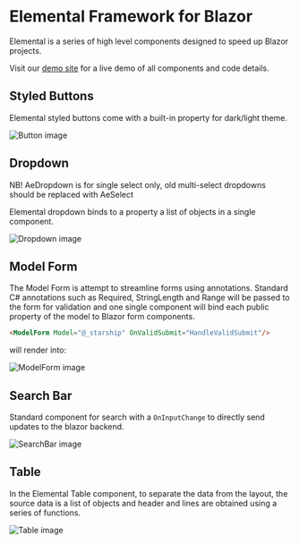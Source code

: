 <!--
 Copyright (c) 2020 Apption Corporation
 
 This Source Code Form is subject to the terms of the Mozilla Public
 License, v. 2.0. If a copy of the MPL was not distributed with this
 file, You can obtain one at http://mozilla.org/MPL/2.0/.
-->

# Elemental Framework for Blazor

Elemental is a series of high level components designed to speed up Blazor projects.

Visit our [demo site](https://elemental-docs-app.azurewebsites.net/) for a live demo of all components and code details.

## Styled Buttons

Elemental styled buttons come with a built-in property for dark/light theme.

![Button image](docs/images/buttons.png)

## Dropdown

NB! AeDropdown is for single select only, old multi-select dropdowns should be replaced with AeSelect

Elemental dropdown binds to a property a list of objects in a single component.

![Dropdown image](docs/images/Dropdown.png)

## Model Form

The Model Form is attempt to streamline forms using annotations. Standard C# annotations such as Required, StringLength and Range will be passed to the form for validation and one single component will bind each public property of the model to Blazor form components.

```html
<ModelForm Model="@_starship" OnValidSubmit="HandleValidSubmit"/>
```

will render into:

![ModelForm image](docs/images/ModelForm.png)

## Search Bar

Standard component for search with a `OnInputChange` to directly send updates to the blazor backend.

![SearchBar image](docs/images/SearchBar.png)

## Table 

In the Elemental Table component, to separate the data from the layout, the source data is a list of objects and header and lines are obtained using a series of functions.

![Table image](docs/images/Table.png)
